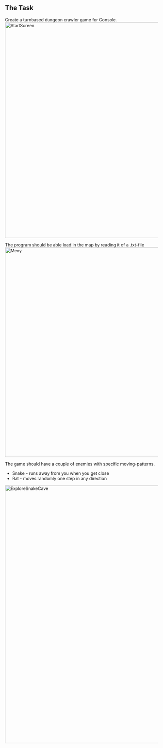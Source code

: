 ## The Task  
Create a turnbased dungeon crawler game for Console.
<img width="864" height="710" alt="StartScreen" src="https://github.com/user-attachments/assets/1ab16be6-7a59-4315-beea-0eb02de751e1" />

The program should be able load in the map by reading it of a .txt-file
<img width="895" height="690" alt="Meny" src="https://github.com/user-attachments/assets/37e1ee06-ca7a-4ae8-951d-4fccfcc50712" />

The game should have a couple of enemies with specific moving-patterns.  
  - Snake - runs away from you when you get close  
  - Rat - moves randomly one step in any direction
<img width="1519" height="849" alt="ExploreSnakeCave" src="https://github.com/user-attachments/assets/eac8fd6f-4dbc-4bca-9687-c17766dde7df" />

